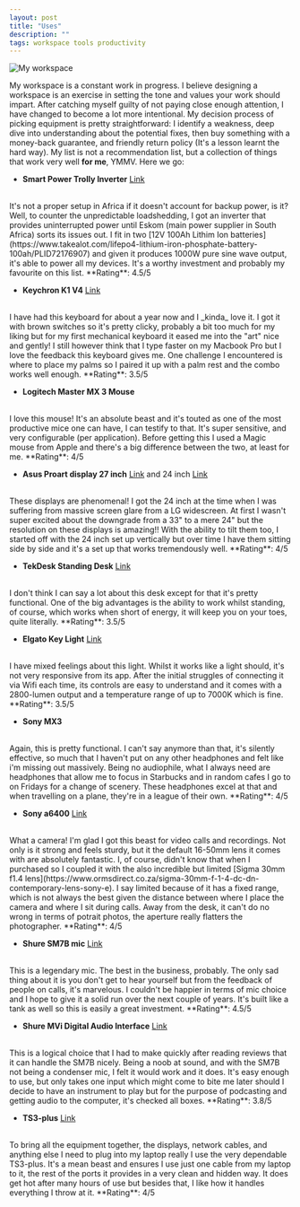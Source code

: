 ```yaml
---
layout: post
title: "Uses"
description: ""
tags: workspace tools productivity
---
```


![My workspace](https://lh3.googleusercontent.com/xMXpqXxAH4yIHSBS4CydpcM-4Ts9eY5md-ddtO1sn0U8D58fJqrO48abJ6GaU8c0t4Yq1kXwUyPtstKxpwRdsgJyTDJA5GIZRj48qPcOR2E_G4-cptriVMrVzpc2GFO60r3x4D6Kpxs=w2400)

My workspace is a constant work in progress. I believe designing a workspace is an exercise in setting the tone and values your work should impart. After catching myself guilty of not paying close enough attention, I have changed to become a lot more intentional. My decision process of picking equipment is pretty straightforward: I identify a weakness, deep dive into understanding about the potential fixes, then buy something with a money-back guarantee, and friendly return policy (It's a lesson learnt the hard way). My list is not a recommendation list, but a collection of things that work very well __for me__, YMMV. Here we go:
<!--more-->
- **Smart Power Trolly Inverter** [Link](https://www.takealot.com/smart-power-trolley-1-5kva-1000w-pure-sine-inverter-ups-charger-/PLID41356450)
<br >
It's not a proper setup in Africa if it doesn't account for backup power, is it? Well, to counter the unpredictable loadshedding, I got an inverter that provides uninterrupted power until Eskom (main power supplier in South Africa) sorts its issues out. I fit in two [12V 100Ah Lithim Ion batteries](https://www.takealot.com/lifepo4-lithium-iron-phosphate-battery-100ah/PLID72176907) and given it produces 1000W pure sine wave output, it's able to power all my devices. It's a worthy investment and probably my favourite on this list. **Rating**:  4.5/5

- **Keychron K1 V4** [Link](https://www.keychron.com/products/keychron-k1-wireless-mechanical-key)
<br >
I have had this keyboard for about a year now and I _kinda_ love it. I got it with brown switches so it's pretty clicky, probably a bit too much for my liking but for my first mechanical keyboard it eased me into the "art" nice and gently! I still however think that I type faster on my Macbook Pro but I love the feedback this keyboard gives me. One challenge I encountered is where to place my palms so I paired it up with a palm rest and the combo works well enough. **Rating**:  3.5/5

- **Logitech Master MX 3 Mouse**
<br >
I love this mouse! It's an absolute beast and it's touted as one of the most productive mice one can have, I can testify to that. It's super sensitive, and very configurable (per application). Before getting this I used a Magic mouse from Apple and there's a big difference between the two, at least for me. **Rating**:  4/5

- **Asus Proart display 27 inch** [Link](https://www.asus.com/za/Displays-Desktops/Monitors/ProArt/ProArt-Display-PA278QV/) and 24 inch [Link](https://www.takealot.com/asus-proart-pa248qv-24-wuxga-professional-monitor/PLID71035195)
<br >
These displays are phenomenal! I got the 24 inch at the time when I was suffering from massive screen glare from a LG widescreen. At first I wasn't super excited about the downgrade from a 33" to a mere 24" but the resolution on these displays is amazing!! With the ability to tilt them too, I started off with the 24 inch set up vertically but over time I have them sitting side by side and it's a set up that works tremendously well. **Rating**:  4/5

- **TekDesk Standing Desk** [Link](https://www.deskstand.com/collections/featured-deskstands/products/tekdesk-electric-adjustable-height-standing-desk)
<br >
I don't think I can say a lot about this desk except for that it's pretty functional. One of the big advantages is the ability to work whilst standing, of course, which works when short of energy, it will keep you on your toes, quite literally. **Rating**:  3.5/5

- **Elgato Key Light** [Link](https://www.elgato.com/en/key-light)
<br >
I have mixed feelings about this light. Whilst it works like a light should, it's not very responsive from its app. After the initial struggles of connecting it via Wifi each time, its controls are easy to understand and it comes with a 2800-lumen output and a temperature range of up to 7000K which is fine. **Rating**:  3.5/5

- **Sony MX3**
<br >
Again, this is pretty functional. I can't say anymore than that, it's silently effective, so much that I haven't put on any other headphones and felt like i'm missing out massively. Being no audiophile, what I always need are headphones that allow me to focus in Starbucks and in random cafes I go to on Fridays for a change of scenery. These headphones excel at that and when travelling on a plane, they're in a league of their own. **Rating**:  4/5

- **Sony a6400** [Link](https://www.amazon.com/Sony-Alpha-a6400-Mirrorless-Camera/dp/B07MV3P7M8?th=1)
<br >
What a camera! I'm glad I got this beast for video calls and recordings. Not only is it strong and feels sturdy, but it the default 16-50mm lens it comes with are absolutely fantastic. I, of course, didn't know that when I purchased so I coupled it with the also incredible but limited [Sigma 30mm f1.4 lens](https://www.ormsdirect.co.za/sigma-30mm-f-1-4-dc-dn-contemporary-lens-sony-e). I say limited because of it has a fixed range, which is not always the best given the distance between where I place the camera and where I sit during calls. Away from the desk, it can't do no wrong in terms of potrait photos, the aperture really flatters the photographer. **Rating**:  4/5

- **Shure SM7B mic** [Link](https://www.shure.com/en-MEA/products/microphones/sm7b)
<br >
This is a legendary mic. The best in the business, probably. The only sad thing about it is you don't get to hear yourself but from the feedback of people on calls, it's marvelous. I couldn't be happier in terms of mic choice and I hope to give it a solid run over the next couple of years. It's built like a tank as well so this is easily a great investment. **Rating**:  4.5/5

- **Shure MVi Digital Audio Interface** [Link](https://www.shure.com/en-MEA/products/accessories/mvi)
<br >
This is a logical choice that I had to make quickly after reading reviews that it can handle the SM7B nicely. Being a noob at sound, and with the SM7B not being a condenser mic, I felt it would work and it does. It's easy enough to use, but only takes one input which might come to bite me later should I decide to have an instrument to play but for the purpose of podcasting and getting audio to the computer, it's checked all boxes. **Rating**:  3.8/5

- **TS3-plus** [Link](https://www.caldigit.com/ts3-plus/)
<br >
To bring all the equipment together, the displays, network cables, and anything else I need to plug into my laptop really I use the very dependable TS3-plus. It's a mean beast and ensures I use just one cable from my laptop to it, the rest of the ports it provides in a very clean and hidden way. It does get hot after many hours of use but besides that, I like how it handles everything I throw at it. **Rating**:  4/5